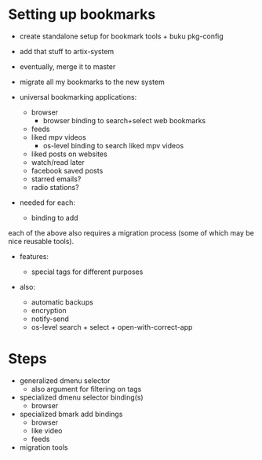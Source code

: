 
# Setting up bookmarks
- create standalone setup for bookmark tools + buku pkg-config
- add that stuff to artix-system
- eventually, merge it to master
- migrate all my bookmarks to the new system

- universal bookmarking applications:
	- browser
		- browser binding to search+select web bookmarks
	- feeds
	- liked mpv videos
		- os-level binding to search liked mpv videos
	- liked posts on websites
	- watch/read later
	- facebook saved posts
	- starred emails?
	- radio stations?

- needed for each:
	- binding to add

each of the above also requires a migration process (some of which may be nice reusable tools).

- features:
	- special tags for different purposes

- also:
	- automatic backups
	- encryption
	- notify-send
	- os-level search + select + open-with-correct-app

# Steps
- generalized dmenu selector
	- also argument for filtering on tags
- specialized dmenu selector binding(s)
	- browser
- specialized bmark add bindings
	- browser
	- like video
	- feeds
- migration tools

